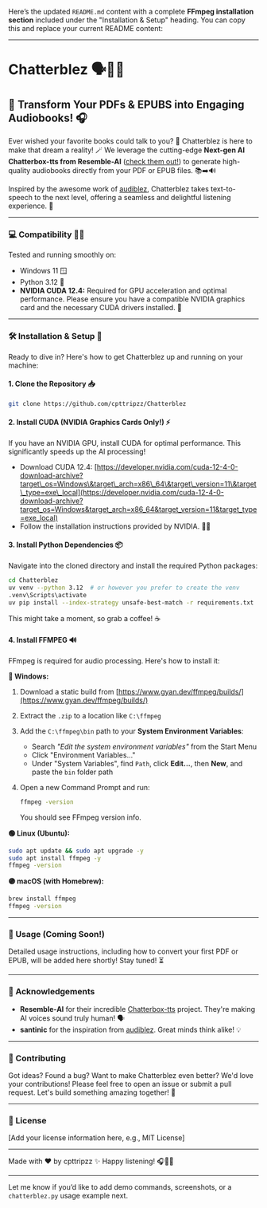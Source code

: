 Here’s the updated `README.md` content with a complete **FFmpeg installation section** included under the "Installation & Setup" heading. You can copy this and replace your current README content:

---

# Chatterblez 🗣️📖✨

## 🚀 Transform Your PDFs & EPUBS into Engaging Audiobooks! 🎧

Ever wished your favorite books could talk to you? 🤩 Chatterblez is here to make that dream a reality! 🪄 We leverage the cutting-edge **Next-gen AI Chatterbox-tts from Resemble-AI** ([check them out!](https://github.com/resemble-ai/chatterbox)) to generate high-quality audiobooks directly from your PDF or EPUB files. 📚➡️🔊

Inspired by the awesome work of [audiblez](https://github.com/santinic/audiblez), Chatterblez takes text-to-speech to the next level, offering a seamless and delightful listening experience. 💖

---

### 💻 Compatibility 🧑‍💻

Tested and running smoothly on:

* Windows 11 🪟
* Python 3.12 🐍
* **NVIDIA CUDA 12.4:** Required for GPU acceleration and optimal performance. Please ensure you have a compatible NVIDIA graphics card and the necessary CUDA drivers installed. 🚀

---

### 🛠️ Installation & Setup 🚀

Ready to dive in? Here's how to get Chatterblez up and running on your machine:

#### 1. Clone the Repository 📥

```bash
git clone https://github.com/cpttripzz/Chatterblez
```

#### 2. Install CUDA (NVIDIA Graphics Cards Only!) ⚡️

If you have an NVIDIA GPU, install CUDA for optimal performance. This significantly speeds up the AI processing!

* Download CUDA 12.4:
  [https://developer.nvidia.com/cuda-12-4-0-download-archive?target\_os=Windows\&target\_arch=x86\_64\&target\_version=11\&target\_type=exe\_local](https://developer.nvidia.com/cuda-12-4-0-download-archive?target_os=Windows&target_arch=x86_64&target_version=11&target_type=exe_local)
* Follow the installation instructions provided by NVIDIA. 🧑‍💻

#### 3. Install Python Dependencies 📦

Navigate into the cloned directory and install the required Python packages:

```bash
cd Chatterblez
uv venv --python 3.12  # or however you prefer to create the venv
.venv\Scripts\activate
uv pip install --index-strategy unsafe-best-match -r requirements.txt
```

This might take a moment, so grab a coffee! ☕

#### 4. Install FFMPEG 🔊

FFmpeg is required for audio processing. Here's how to install it:

**🔵 Windows:**

1. Download a static build from [https://www.gyan.dev/ffmpeg/builds/](https://www.gyan.dev/ffmpeg/builds/)
2. Extract the `.zip` to a location like `C:\ffmpeg`
3. Add the `C:\ffmpeg\bin` path to your **System Environment Variables**:

   * Search *"Edit the system environment variables"* from the Start Menu
   * Click "Environment Variables..."
   * Under "System Variables", find `Path`, click **Edit...**, then **New**, and paste the `bin` folder path
4. Open a new Command Prompt and run:

   ```bash
   ffmpeg -version
   ```

   You should see FFmpeg version info.

**🟢 Linux (Ubuntu):**

```bash
sudo apt update && sudo apt upgrade -y
sudo apt install ffmpeg -y
ffmpeg -version
```

**🟣 macOS (with Homebrew):**

```bash
brew install ffmpeg
ffmpeg -version
```

---

### 🚀 Usage (Coming Soon!)

Detailed usage instructions, including how to convert your first PDF or EPUB, will be added here shortly! Stay tuned! ⏳

---

### 🙏 Acknowledgements

* **Resemble-AI** for their incredible [Chatterbox-tts](https://github.com/resemble-ai/chatterbox) project. They're making AI voices sound truly human! 🗣️
* **santinic** for the inspiration from [audiblez](https://github.com/santinic/audiblez). Great minds think alike! 💡

---

### 💌 Contributing

Got ideas? Found a bug? Want to make Chatterblez even better? We'd love your contributions! Please feel free to open an issue or submit a pull request. Let's build something amazing together! 🤝

---

### 📜 License

\[Add your license information here, e.g., MIT License]

---

Made with ❤️ by cpttripzz ✨
Happy listening! 🎧📖💖

---

Let me know if you’d like to add demo commands, screenshots, or a `chatterblez.py` usage example next.
